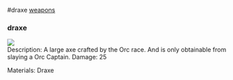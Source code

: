 #draxe
<a href="/posts/wiki/weapons">weapons</a>
<div class="iteminfo">
<h3>draxe</h3>
<img class="pixelimage" src="https://dragon-force-studio.com/images/EF_wiki/draxe.png">

</div>
Description:  A large axe crafted by the Orc race.  And is only obtainable from slaying a Orc Captain.  
Damage:  25 

Materials: Draxe